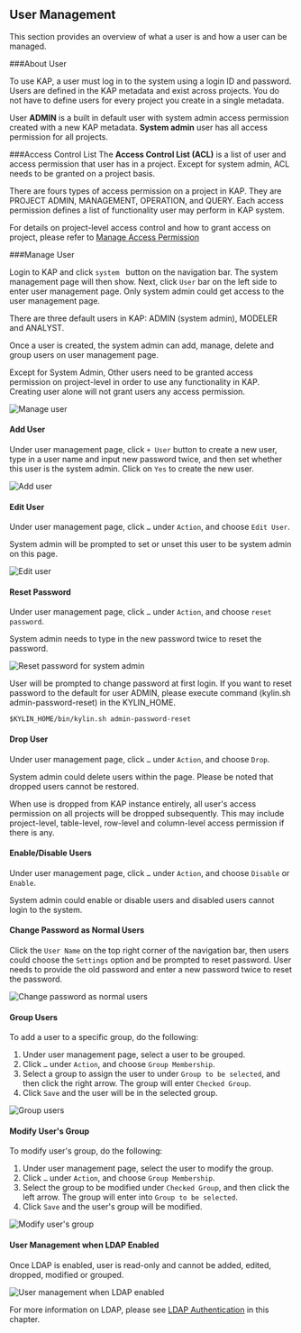 ## User Management

This section provides an overview of what a user is and how a user can be managed. 

###About User

To use KAP, a user must log in to the system using a login ID and password. Users are defined in the KAP metadata and exist across projects. You do not have to define users for every project you create in a single metadata. 

User **ADMIN** is a built in default user with system admin access permission created with a new KAP metadata. **System admin** user has all access permission for all projects. 

###Access Control List
The **Access Control List (ACL)** is a list of user and access permission that user has in a project. Except for system admin, ACL needs to be granted on a project basis. 

There are fours types of access permission on a project in KAP. They are PROJECT ADMIN, MANAGEMENT, OPERATION, and QUERY. Each access permission defines a list of functionality user may perform in KAP system. 

For details on project-level access control and how to grant access on project, please refer to [Manage Access Permission](acl.en.md) 

###Manage User

Login to KAP and click `system ` button on the navigation bar. The system management page will then show. Next, click `User` bar on the left side to enter user management page. Only system admin could get access to the user management page. 

There are three default users in KAP: ADMIN (system admin), MODELER and ANALYST.

Once a user is created, the system admin can add, manage, delete and group users on user management page. 

Except for System Admin, Other users need to be granted access permission on project-level in order to use any functionality in KAP. Creating user alone will not grant users any access permission. 

![Manage user](images/user/user_en1.png)


#### Add User
Under user management page, click `+ User` button to create a new user, type in a user name and input new password twice, and then set whether this user is the system admin. Click on `Yes` to create the new user. 

![Add user](images/user/user_2.en.png)

#### Edit User
Under user management page, click `…` under `Action`, and choose `Edit User`. 

System admin will be prompted to set or unset this user to be system admin on this page. 

![Edit user](images/user/user_3.en.png)

#### Reset Password
Under user management page, click `…` under `Action`, and choose `reset password`.

System admin needs to type in the new password twice to reset the password. 

![Reset password for system admin](images/user/user_4.en.png)



User will be prompted to change password at first login. If you want to reset password to the default for user ADMIN, please execute command (kylin.sh admin-password-reset) in the KYLIN_HOME.

```
$KYLIN_HOME/bin/kylin.sh admin-password-reset
```

#### Drop User

Under user management page, click `…` under `Action`, and choose `Drop`.

System admin could delete users within the page. Please be noted that dropped users cannot be restored. 

When use is dropped from KAP instance entirely, all user's access permission on all projects will be dropped subsequently. This may include project-level, table-level, row-level and column-level access permission if there is any. 

#### Enable/Disable Users
Under user management page, click `…` under `Action`, and choose `Disable` or `Enable`.

System admin could enable or disable users and disabled users cannot login to the system. 

#### Change Password as Normal Users
Click the `User Name` on the top right corner of the navigation bar, then users could choose the `Settings` option and be prompted to reset password. User needs to provide the old password and enter a new password twice to reset the password.

![Change password as normal users](images/user/user_5.en.png)

#### Group Users

To add a user to a specific group, do the following:

1. Under user management page, select a user to be grouped.
2. Click `…` under `Action`, and choose `Group Membership`.
3. Select a group to assign the user to under `Group to be selected`, and then click the right arrow. The group will enter `Checked Group`.
4. Click `Save` and the user will be in the selected group.

![Group users](images/user/user_6.en.png)



#### Modify User's Group

To modify user's group, do the following:

1. Under user management page, select the user to modify the group.
2. Click `…` under `Action`, and choose `Group Membership`.
3. Select the group to be modified under `Checked Group`, and then click the left arrow. The group will enter into `Group to be selected`.
4. Click `Save` and the user's group will be modified.

![Modify user's group](images/user/user_7.en.png)



#### User Management when LDAP Enabled

Once LDAP is enabled, user is read-only and cannot be added, edited, dropped, modified or grouped.

![User management when LDAP enabled](images/user/user_8.en.png)

For more information on LDAP, please see [LDAP Authentication](security/ldap.en.md) in this chapter.